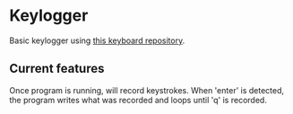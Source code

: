 # Keylogger

Basic keylogger using [this keyboard repository](https://github.com/boppreh/keyboard). 

## Current features
Once program is running, will record keystrokes. When 'enter' is detected, the program writes what was recorded and loops until 'q' is recorded.
